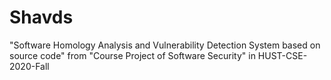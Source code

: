 # Shavds
"Software Homology Analysis and Vulnerability Detection System based on source code" from "Course Project of Software Security" in HUST-CSE-2020-Fall
